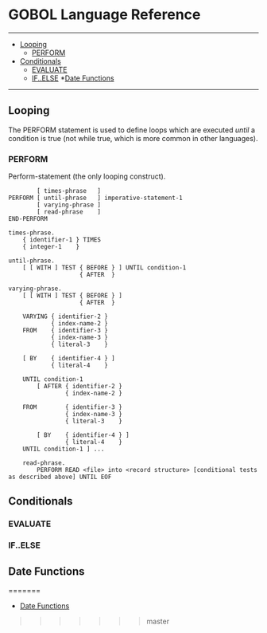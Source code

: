 # GOBOL Language Reference
---------------------------------------
  * [Looping](#looping)
    * [PERFORM](#perform)
  * [Conditionals](#conditionals)
    * [EVALUATE](#evaluate)
    * [IF..ELSE](#if-else)
  *[Date Functions](#date-functions)

---------------------------------------
## Looping
The PERFORM statement is used to define loops which are executed *until* a condition is true (not while true, which is more common in other languages).

### PERFORM

Perform-statement (the only looping construct).


			[ times-phrase   ]
	PERFORM	[ until-phrase   ] imperative-statement-1
			[ varying-phrase ]
			[ read-phrase    ]
	END-PERFORM
 
	times-phrase.
		{ identifier-1 } TIMES
		{ integer-1    }
 
	until-phrase.
		[ [ WITH ] TEST { BEFORE } ] UNTIL condition-1
                		{ AFTER  }
 
	varying-phrase.
		[ [ WITH ] TEST { BEFORE } ]
                        { AFTER  }
 
 		VARYING	{ identifier-2 }
				{ index-name-2 }
		FROM	{ identifier-3 }
                { index-name-3 }
                { literal-3    }
 
		[ BY	{ identifier-4 } ]
                { literal-4    }
 
		UNTIL condition-1
 			[ AFTER	{ identifier-2 }
					{ index-name-2 }
 
		FROM 		{ identifier-3 }
                   	{ index-name-3 }
                   	{ literal-3    }

			[ BY 	{ identifier-4 } ]
                   	{ literal-4    }
		UNTIL condition-1 ] ...

		read-phrase.
			PERFORM READ <file> into <record structure> [conditional tests as described above] UNTIL EOF



## Conditionals

### EVALUATE

### IF..ELSE

## Date Functions

=======
  * [Date Functions](#date-functions)
>>>>>>> master
